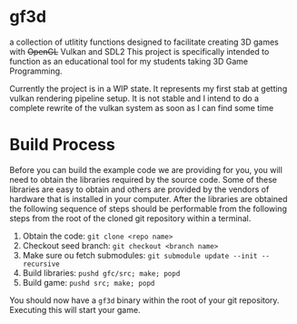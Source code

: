 # gf3d
a collection of utlitity functions designed to facilitate creating 3D games with ~~OpenGL~~ Vulkan and SDL2
This project is specifically intended to function as an educational tool for my students taking 3D Game Programming.

Currently the project is in a WIP state.
It represents my first stab at getting vulkan rendering pipeline setup.
It is not stable and I intend to do a complete rewrite of the vulkan system as soon as I can find some time


# Build Process

Before you can build the example code we are providing for you, you will need to obtain the libraries required
by the source code. Some of these libraries are easy to obtain and others are provided by the vendors of hardware
that is installed in your computer. After the libraries are obtained the following sequence of steps should be
performable from the following steps from the root of the cloned git repository within a terminal. 

1. Obtain the code: `git clone <repo name>`
2. Checkout seed branch: `git checkout <branch name>`
3. Make sure ou fetch submodules: `git submodule update --init --recursive`
4. Build libraries: `pushd gfc/src; make; popd`
5. Build game: `pushd src; make; popd`

You should now have a `gf3d` binary within the root of your git repository. Executing this will start your game.
